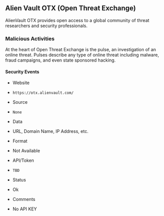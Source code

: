 ## Alien Vault OTX (Open Threat Exchange)

AlienVault OTX provides open access to a global community of threat researchers
and security professionals.

### Malicious Activities

At the heart of Open Threat Exchange is the pulse, an investigation of an online
threat. Pulses describe any type of online threat including malware, fraud
campaigns, and even state sponsored hacking.

#### Security Events
>
* Website
 - `https://otx.alienvault.com/`
* Source
 - `None`
* Data
 - URL, Domain Name, IP Address, etc.
* Format
 - Not Available
* API/Token
 - `TBD`
* Status
 - Ok
* Comments
 - No API KEY
